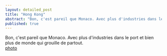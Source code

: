 ```yaml
---
layout: detailed_post
title: "Hong Kong"
abstract: "Bon, c'est pareil que Monaco. Avec plus d'industries dans le port et bien plus de monde qui grouille de partout."
published: true
---
```


Bon, c'est pareil que Monaco. Avec plus d'industries dans le port et bien plus de monde qui grouille de partout.
<br />
[photo](http://www.flickr.com/photos/ghammadi/6879761040/in/set-72157629327721644/lightbox/)